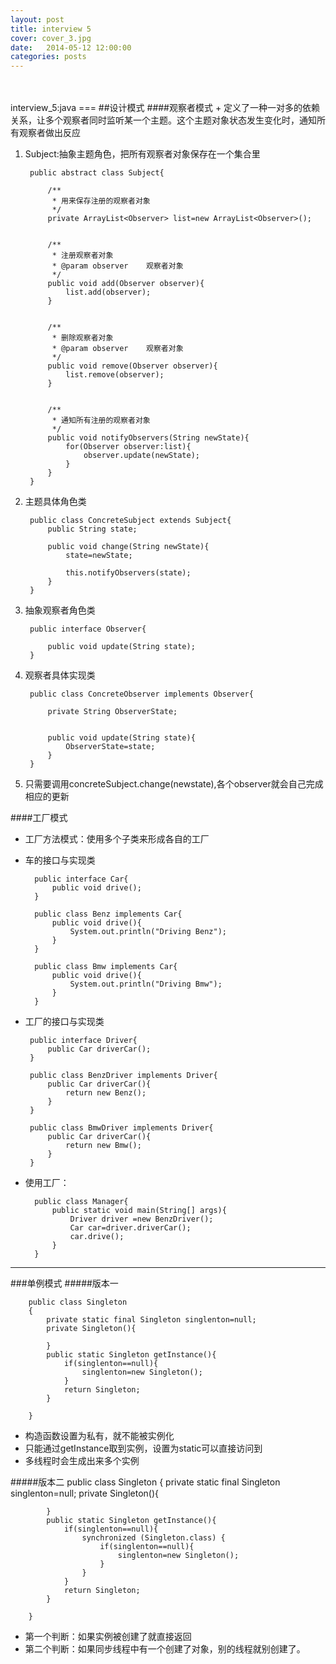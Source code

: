 ```yaml
---
layout: post
title: interview 5
cover: cover_3.jpg
date:   2014-05-12 12:00:00
categories: posts
---
```

<br/>
<br/>
interview_5:java
===
##设计模式
####观察者模式
+ 定义了一种一对多的依赖关系，让多个观察者同时监听某一个主题。这个主题对象状态发生变化时，通知所有观察者做出反应


1. Subject:抽象主题角色，把所有观察者对象保存在一个集合里

		public abstract class Subject{
		
			/**
		     * 用来保存注册的观察者对象
		     */
			private ArrayList<Observer> list=new ArrayList<Observer>();
			
			
			/**
		     * 注册观察者对象
		     * @param observer    观察者对象
		     */
			public void add(Observer observer){
				list.add(observer);
			}
			
			
			/**
		     * 删除观察者对象
		     * @param observer    观察者对象
		     */
			public void remove(Observer observer){
				list.remove(observer);
			}
			
			
			/**
		     * 通知所有注册的观察者对象
		     */
			public void notifyObservers(String newState){
				for(Observer observer:list){
					observer.update(newState);
				}
			}
		}

2. 主题具体角色类


		public class ConcreteSubject extends Subject{
			public String state;
			
			public void change(String newState){
				state=newState;
				
				this.notifyObservers(state);
			}
		}

3. 抽象观察者角色类

		public interface Observer{
			
			public void update(String state);
		}

4. 观察者具体实现类

		public class ConcreteObserver implements Observer{
			
			private String ObserverState;
				
			
			public void update(String state){
				ObserverState=state;
			}
		}

5. 只需要调用concreteSubject.change(newstate),各个observer就会自己完成相应的更新


####工厂模式
+ 工厂方法模式：使用多个子类来形成各自的工厂

+ 车的接口与实现类


		public interface Car{
			public void drive();
		}
		
		public class Benz implements Car{
			public void drive(){
				System.out.println("Driving Benz");
			}
		}
		
		public class Bmw implements Car{
			public void drive(){
				System.out.println("Driving Bmw");
			}
		}
	
+  工厂的接口与实现类

		public interface Driver{
			public Car driverCar();
		}
		
		public class BenzDriver implements Driver{
			public Car driverCar(){
				return new Benz();
			}
		}
		
		public class BmwDriver implements Driver{
			public Car driverCar(){
				return new Bmw();
			}
		}

+ 使用工厂：

		public class Manager{
			public static void main(String[] args){
				Driver driver =new BenzDriver();
				Car car=driver.driverCar();
				car.drive();
			}
		}


---

###单例模式
#####版本一


		public class Singleton
		{
			private static final Singleton singlenton=null;
			private Singleton(){
				
			}
			public static Singleton getInstance(){
				if(singlenton==null){
					singlenton=new Singleton();
				}
				return Singleton;
			}
		
		}
+ 构造函数设置为私有，就不能被实例化
+ 只能通过getInstance取到实例，设置为static可以直接访问到
+ 多线程时会生成出来多个实例

#####版本二
		public class Singleton
		{
			private static final Singleton singlenton=null;
			private Singleton(){
				
			}
			public static Singleton getInstance(){
				if(singlenton==null){
					synchronized (Singleton.class) {
						if(singlenton==null){
							singlenton=new Singleton();
						}
					}
				}
				return Singleton;
			}
		
		}
+ 第一个判断：如果实例被创建了就直接返回
+ 第二个判断：如果同步线程中有一个创建了对象，别的线程就别创建了。
